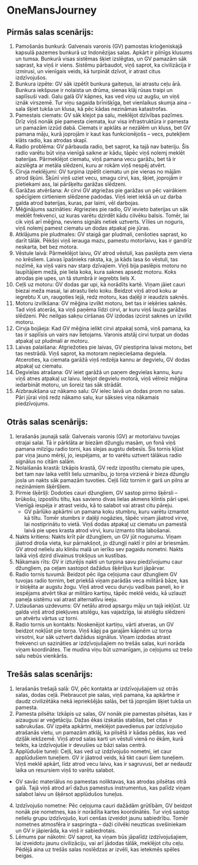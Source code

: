 # OneMansJourney

## Pirmās salas scenārijs:
1. Pamošanās bunkurā: Galvenais varonis (GV) pamostas krioģeniskajā kapsulā pazemes bunkurā uz Indonēzijas salas. Apkārt ir pilnīgs klusums un tumsa. Bunkurā visas sistēmas šķiet izslēgtas, un GV pamazām sāk saprast, ka viņš ir viens. Sistēmu pārbaudot, viņš saprot, ka civilizācija ir izmirusi, un vienīgais veids, kā turpināt dzīvot, ir atrast citus izdzīvojušos.
2. Bunkura izpēte: GV sāk izpētīt bunkura gaiteņus, lai atrastu ceļu ārā. Bunkura iekšpuse ir nolaista un drūma, sienas klāj rūsas traipi un saplīsuši vadi. Galu galā GV kāpnes, kas ved viņu uz augšu, un viņš iznāk virszemē. Tur viņu sagaida brīnišķīga, bet vienlaikus skumja aina – sala šķiet tukša un klusa, kā pēc kādas nezināmas katastrofas.
3. Pamestais ciemats: GV sāk klejot pa salu, meklējot dzīvības pazīmes. Drīz viņš nonāk pie pamesta ciemata, kur visa infrastruktūra ir pamesta un pamazām izzūd dabā. Ciemats ir apklāts ar nezālēm un kluss, bet GV pamana māju, kurā joprojām ir kaut kas funkcionējošs – vecs, putekļiem klāts radio, kas atrodas skapī.
4. Radio problēma: GV pārbauda radio, bet saprot, ka tajā nav bateriju. Šis radio varētu būt viņa vienīgā saikne ar kādu, tāpēc viņš nolemj meklēt baterijas. Pārmeklējot ciematu, viņš pamana vecu garāžu, bet tā ir aizslēgta ar metāla slēdzeni, kuru ar rokām viņš nespēj atvērt.
5. Cirvja meklējumi: GV turpina izpētīt ciematu un pie vienas no mājām atrod šķūni. Šķūnī viņš uziet vecu, smagu cirvi, kas, šķiet, joprojām ir pietiekami ass, lai pāršķeltu garāžas slēdzeni.
6. Garāžas atvēršana: Ar cirvi GV atgriežas pie garāžas un pēc vairākiem spēcīgiem cirtieniem slēdzene padodas. Viņš ieiet iekšā un uz darba galda atrod baterijas, kuras, par laimi, vēl darbojas.
7. Mēģinājums sazināties: Atgriezies pie radio, GV ievieto baterijas un sāk meklēt frekvenci, uz kuras varētu dzirdēt kādu cilvēku balsis. Tomēr, lai cik viņš arī mēģina, neviens signāls netiek uztverts. Vīlies un noguris, viņš nolemj pamest ciematu un dodas atpakaļ pie jūras.
8. Atklājums pie pludmales: GV staigā gar pludmali, cenšoties saprast, ko darīt tālāk. Pēkšņi viņš ierauga mazu, pamestu motorlaivu, kas ir gandrīz neskarta, bet bez motora.
9. Vēstule laivā: Pārmeklējot laivu, GV atrod vēstuli, kas paslēpta zem viena no krēsliem. Laivas īpašnieks raksta, ka, ja kāds lasa šo vēstuli, tas nozīmē, ka viņš vairs nav starp dzīvajiem. Viņš bija paslēpis motoru no laupītājiem mežā, pie liela koka, kura saknes apsedz motoru. Koks atrodas pie upes, un tā stumbrā ir iegrebts liels X.
10. Ceļš uz motoru: GV dodas gar upi, kā norādīts kartē. Viņam jāiet cauri biezai meža masai, lai atrastu lielo koku. Beidzot viņš atrod koku ar iegrebtu X un, raugoties lejā, redz motoru, kas daļēji ir ieaudzis saknēs.
11. Motoru izvilkšana: GV mēģina izvilkt motoru, bet tas ir ieķēries saknēs. Tad viņš atcerās, ka viņš paņēma līdzi cirvi, ar kuru viņš lauza garāžas slēdzeni. Pēc neilgas sakņu ciršanas GV izdodas izcirst saknes un izvilkt motoru.
12. Cirvja bojāeja: Kad GV mēģina ielikt cirvi atpakaļ somā, viņš pamana, ka tas ir saplīsis un vairs nav lietojams. Varonis atstāj cirvi turpat un dodas atpakaļ uz pludmali ar motoru.
13. Laivas palaišana: Atgriežoties pie laivas, GV piestiprina laivai motoru, bet tas nestrādā. Viņš saprot, ka motoram nepieciešama degviela. Atceroties, ka ciemata garāžā viņš redzēja kannu ar degvielu, GV dodas atpakaļ uz ciematu.
14. Degvielas atrašana: GV ieiet garāžā un paņem degvielas kannu, kuru viņš atnes atpakaļ uz laivu. Ielejot degvielu motorā, viņš vēlreiz mēģina iedarbināt motoru, un šoreiz tas sāk strādāt.
15. Aizbraukšana uz nākamo salu: GV ielec laivā un dodas prom no salas. Pāri jūrai viņš redz nākamo salu, kur sāksies viņa nākamais piedzīvojums.

## Otrās salas scenārijs:
1. Ierašanās jaunajā salā: Galvenais varonis (GV) ar motorlaivu tuvojas otrajai salai. Tā ir pārklāta ar biezām džungļu masām, un fonā viņš pamana milzīgu radio torni, kas slejas augstu debesīs. Šis tornis kļūst par viņa jauno mērķi, jo, iespējams, ar to varētu uztvert tālākus radio signālus no citām salām.
2. Nolaišanās krastā: Izkāpis krastā, GV redz izpostītu ciematu pie upes, bet tam nav laika veltīt lielu uzmanību, jo torņa virzienā ir bieza džungļu josla un nakts sāk pamazām tuvoties. Ceļš līdz tornim ir garš un pilns ar nezināmiem šķēršļiem.
3. Pirmie šķēršļi: Dodoties cauri džungļiem, GV sastop pirmo šķērsli – brūkošu, izpostītu tiltu, kas savieno divas lielas akmens klintis pāri upei. Vienīgā iespēja ir atrast veidu, kā to salabot vai atrast citu pāreju.
    * GV pārlūko apkārtni un pamana koku stumbru, kuru varētu izmantot kā tiltu. Tomēr stumbrs ir daļēji nogāzies, tāpēc viņam jāatrod virve, lai nostiprinātu to vietā. Viņš dodas atpakaļ uz ciematu un pamestā laivā pie upes krasta atrod virvi, kuru izmanto tilta labošanai.
4. Nakts kritiens: Nakts krīt pār džungļiem, un GV jūt nogurumu. Viņam jāatrod droša vieta, kur pārnakšņot, jo džungļi naktī ir pilni ar briesmām. GV atrod nelielu alu klinšu malā un ierīko sev pagaidu nometni. Nakts laikā viņš dzird dīvainus trokšņus un kustības.
5. Nākamais rīts: GV ir izturējis nakti un turpina savu piedzīvojumu caur džungļiem, pa ceļam sastopot dažādus šķēršļus kuri jāpārvar. 
6. Radio tornis tuvumā: Beidzot pēc ilga ceļojuma caur džungļiem GV tuvojas radio tornim, bet priekšā viņam parādās veca militārā bāze, kas ir bloķēta ar augstu žogu. Viņš atrod vecu durvju vadības paneli, ko ir iespējams atvērt tikai ar militāro kartiņu, tāpēc meklē veidu, kā uzlauzt paneļa sistēmu vai atrast alternatīvu ieeju.
7. Uzlaušanas uzdevums: GV netālu atrod apsargu māju un tajā iekļūst. Uz galda viņš atrod piekļuves atslēgu, kas vajadzīga, lai atslēgtu slēdzeni un atvērtu vārtus uz torni.
8. Radio tornis un kontakts: Noskenējot kartiņu, vārti atveras, un GV beidzot nokļūst pie torņa. Viņš kāpj pa garajām kāpnēm uz torņa virsotni, kur sāk uztvert dažādus signālus. Viņam izdodas atrast frekvenci un sazināties ar izdzīvojušajiem no trešās salas, kuri norāda viņam koordinātes. Tie mudina viņu būt uzmanīgam, jo ceļojums uz trešo salu nebūs vienkāršs.


## Trešās salas scenārijs:
1. Ierašanās trešajā salā: GV, pēc kontakta ar izdzīvojušajiem uz otrās salas, dodas ceļā. Piebraucot pie salas, viņš pamana, ka apkārtne ir daudz civilizētāka nekā iepriekšējās salās, bet tā joprojām šķiet tukša un pamesta.
2. Pamesta pilsēta: Izkāpis uz salas, GV nonāk pie pamestas pilsētas, kas ir aizaugusi ar veģetāciju. Dažas ēkas izskatās stabilas, bet citas ir sabrukušas. GV izpēta apkārtni, meklējot pavedienus par izdzīvojušo atrašanās vietu, un pamazām atklāj, ka pilsētā ir kādas pēdas, kas ved dziļāk iekšzemē. Viņš atrod salas karti un vēstuli vienā no ēkām, kurā teikts, ka izdzīvojušie ir devušies uz bāzi salas centrā.
3. Applūdušie tuneļi: Ceļš, kas ved uz izdzīvojušo nometni, iet caur applūdušiem tuneļiem. GV ir jāatrod veids, kā tikt cauri šiem tuneļiem. Viņš meklē apkārt, līdz atrod vecu laivu, kas ir sagruvusi, bet ar nedaudz laika un resursiem viņš to varētu salabot.
  * GV savāc materiālus no pamestas noliktavas, kas atrodas pilsētas otrā galā. Tajā viņš atrod arī dažus pamestus instrumentus, kas palīdz viņam salabot laivu un šķērsot applūdušos tuneļus.
4. Izdzīvojušo nometne: Pēc ceļojuma cauri dažādām grūtībām, GV beidzot nonāk pie nometnes, kas ir norādīta kartes koordinātēs. Tur viņš sastop nelielu grupu izdzīvojušo, kuri cenšas izveidot jaunu sabiedrību. Tomēr nometnes atmosfēra ir saspringta – daži cilvēki neuzticas svešiniekam un GV ir jāpierāda, ka viņš ir sabiedrotais.
5. Lēmums par nākotni: GV saprot, ka viņam būs jāpalīdz izdzīvojušajiem, lai izveidotu jaunu civilizāciju, vai arī jādodas tālāk, meklējot citu ceļu. Pēdējā aina uz trešās salas noslēdzas ar izvēli, kas ietekmēs spēles beigas.
